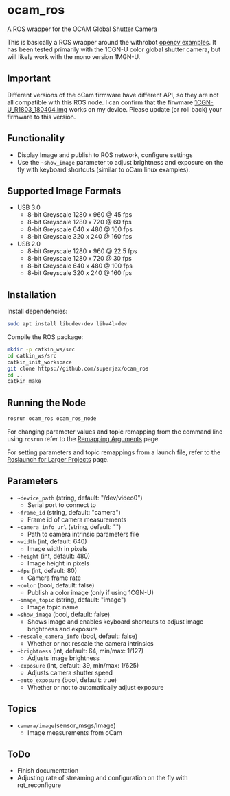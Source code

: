 # ocam_ros

A ROS wrapper for the OCAM Global Shutter Camera

This is basically a ROS wrapper around the withrobot [opencv examples](http://withrobot.com/en/camera/ocam-1cgn-u/?ckattempt=1). It has been tested primarily with the 1CGN-U color global shutter camera, but will likely work with the mono version 1MGN-U.

## Important
Different versions of the oCam firmware have different API, so they are not all compatible with this ROS node.  I can confirm that the firwmare [1CGN-U_R1803_180404.img](https://github.com/withrobot/oCam/blob/master/Firmware/oCam-1CGN-U_R1803_180404.img) works on my device. Please update (or roll back) your firmware to this version.

## Functionality
- Display Image and publish to ROS network, configure settings
- Use the `~show_image` parameter to adjust brightness and exposure on the fly with keyboard shortcuts (similar to oCam linux examples).

## Supported Image Formats
* USB 3.0
  * 8-bit Greyscale 1280 x 960 @ 45 fps
  * 8-bit Greyscale 1280 x 720 @ 60 fps
  * 8-bit Greyscale 640 x 480 @ 100 fps
  * 8-bit Greyscale 320 x 240 @ 160 fps
* USB 2.0
  * 8-bit Greyscale 1280 x 960 @ 22.5 fps
  * 8-bit Greyscale 1280 x 720 @ 30 fps
  * 8-bit Greyscale 640 x 480 @ 100 fps
  * 8-bit Greyscale 320 x 240 @ 160 fps

## Installation
Install dependencies:
``` bash
sudo apt install libudev-dev libv4l-dev
```
Compile the ROS package:

``` bash
mkdir -p catkin_ws/src
cd catkin_ws/src
catkin_init_workspace
git clone https://github.com/superjax/ocam_ros
cd ..
catkin_make
```

## Running the Node

```bash
rosrun ocam_ros ocam_ros_node
```

For changing parameter values and topic remapping from the command line using `rosrun` refer to the [Remapping Arguments](http://wiki.ros.org/Remapping%20Arguments) page.

For setting parameters and topic remappings from a launch file, refer to the [Roslaunch for Larger Projects](http://wiki.ros.org/roslaunch/Tutorials/Roslaunch%20tips%20for%20larger%20projects) page.

## Parameters
* `~device_path` (string, default: "/dev/video0")
    - Serial port to connect to
* `~frame_id` (string, default: "camera")
   - Frame id of camera measurements
* `~camera_info_url` (string, default: "")
   - Path to camera intrinsic parameters file
* `~width` (int, default: 640)
   - Image width in pixels
* `~height` (int, default: 480)
   - Image height in pixels
* `~fps` (int, default: 80)
   - Camera frame rate
* `~color` (bool, default: false)
   - Publish a color image (only if using 1CGN-U)
* `~image_topic` (string, default: "image")
   - Image topic name
* `~show_image` (bool, default: false)
   - Shows image and enables keyboard shortcuts to adjust image brightness and exposure
* `~rescale_camera_info` (bool, default: false)
   - Whether or not rescale the camera intrinsics
* `~brightness` (int, default: 64, min/max: 1/127)
   - Adjusts image brightness
* `~exposure` (int, default: 39, min/max: 1/625)
   - Adjusts camera shutter speed
* `~auto_exposure` (bool, default: true)
   - Whether or not to automatically adjust exposure

## Topics
- `camera/image`(sensor_msgs/Image)
    - Image measurements from oCam

## ToDo
- Finish documentation
- Adjusting rate of streaming and configuration on the fly with rqt_reconfigure
